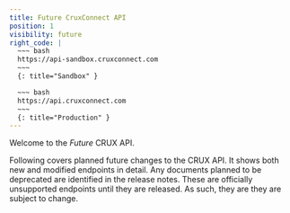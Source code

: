```yaml
---
title: Future CruxConnect API
position: 1
visibility: future
right_code: |
  ~~~ bash
  https://api-sandbox.cruxconnect.com
  ~~~
  {: title="Sandbox" }

  ~~~ bash
  https://api.cruxconnect.com
  ~~~
  {: title="Production" }
---
```


Welcome to the *Future* CRUX API.

Following covers planned future changes to the CRUX API.  It shows both new and modified endpoints in detail.
Any documents planned to be deprecated are identified in the release notes.
These are officially unsupported endpoints until they are released.  As such, they are they are subject to change.
